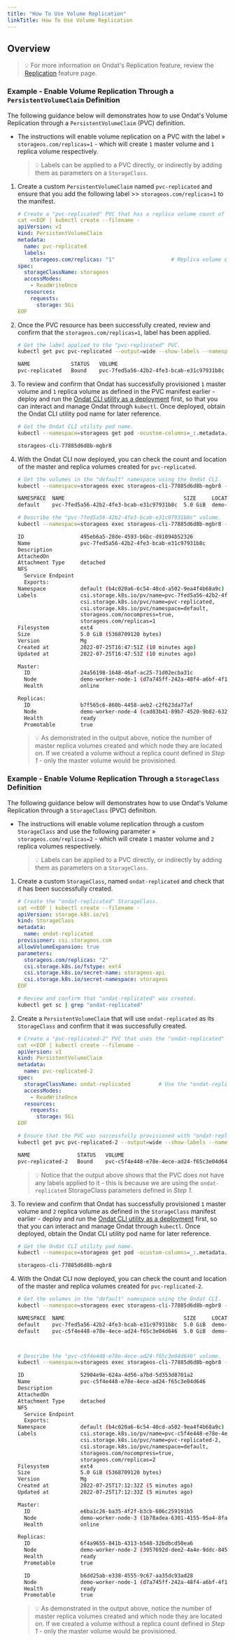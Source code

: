 ```yaml
---
title: "How To Use Volume Replication"
linkTitle: How To Use Volume Replication
---
```


## Overview

> 💡 For more information on Ondat's Replication feature, review the  [Replication](/docs/concepts/replication)  feature page.

### Example - Enable Volume Replication Through a `PersistentVolumeClaim` Definition

The following guidance below will demonstrates how to use Ondat's Volume Replication  through a  `PersistentVolumeClaim`  (PVC) definition.
-   The instructions will enable volume replication on a PVC with the label »  `storageos.com/replicas=1` - which will create `1` master volume and `1` replica volume respectively.

    > 💡 Labels can be applied to a PVC directly, or indirectly by adding them as parameters on a `StorageClass`.

1.  Create a custom `PersistentVolumeClaim` named `pvc-replicated` and ensure that you add the following label >> `storageos.com/replicas=1` to the manifest.

    ```yaml
    # Create a "pvc-replicated" PVC that has a replica volume count of 1.
    cat <<EOF | kubectl create --filename -
    apiVersion: v1
    kind: PersistentVolumeClaim
    metadata:
      name: pvc-replicated
      labels:
        storageos.com/replicas: "1"                  # Replica volume count of 1
    spec:
      storageClassName: storageos
      accessModes:
        - ReadWriteOnce
      resources:
        requests:
          storage: 5Gi
    EOF
    ```

1.  Once the PVC resource has been successfully created, review and confirm that the  `storageos.com/replicas=1`, label has been applied.

    ```bash
    # Get the label applied to the "pvc-replicated" PVC.
    kubectl get pvc pvc-replicated --output=wide --show-labels --namespace=default

    NAME             STATUS   VOLUME                                     CAPACITY   ACCESS MODES   STORAGECLASS   AGE   VOLUMEMODE   LABELS
    pvc-replicated   Bound    pvc-7fed5a56-42b2-4fe3-bcab-e31c97931b8c   5Gi        RWO            storageos      26s   Filesystem   storageos.com/replicas=1```
    ```

1. To review and confirm that Ondat has successfully provisioned `1` master volume and `1` replica volume as defined in the PVC manifest earlier - deploy and run the  [Ondat CLI utility as a deployment](https://docs.ondat.io/docs/reference/cli/#run-the-cli-as-a-deployment-in-your-cluster)  first, so that you can interact and manage Ondat through  `kubectl`. Once deployed, obtain the Ondat CLI utility pod name for later reference.

    ```bash
    # Get the Ondat CLI utility pod name.
    kubectl --namespace=storageos get pod -ocustom-columns=_:.metadata.name --no-headers -lapp=storageos-cli

    storageos-cli-77885d6d8b-mgbr8
    ```

1.  With the Ondat CLI now deployed, you can check the count and location of the master and replica volumes created for `pvc-replicated`.

    ```bash
    # Get the volumes in the "default" namespace using the Ondat CLI.
    kubectl --namespace=storageos exec storageos-cli-77885d6d8b-mgbr8 -- storageos get volumes --namespace=default

    NAMESPACE  NAME                                      SIZE     LOCATION                     ATTACHED ON  REPLICAS  AGE
    default    pvc-7fed5a56-42b2-4fe3-bcab-e31c97931b8c  5.0 GiB  demo-worker-node-1 (online)               1/1       8 minutes ago

    # Describe the "pvc-7fed5a56-42b2-4fe3-bcab-e31c97931b8c" volume.
    kubectl --namespace=storageos exec storageos-cli-77885d6d8b-mgbr8 -- storageos describe volume pvc-7fed5a56-42b2-4fe3-bcab-e31c97931b8c --namespace=default

    ID                  495eb6a5-28de-4593-b6bc-d91094b52326
    Name                pvc-7fed5a56-42b2-4fe3-bcab-e31c97931b8c
    Description
    AttachedOn
    Attachment Type     detached
    NFS
      Service Endpoint
      Exports:
    Namespace           default (b4c020a6-6c54-40cd-a502-9ea4f4b68a9c)
    Labels              csi.storage.k8s.io/pv/name=pvc-7fed5a56-42b2-4fe3-bcab-e31c97931b8c,
                        csi.storage.k8s.io/pvc/name=pvc-replicated,
                        csi.storage.k8s.io/pvc/namespace=default,
                        storageos.com/nocompress=true,
                        storageos.com/replicas=1
    Filesystem          ext4
    Size                5.0 GiB (5368709120 bytes)
    Version             Mg
    Created at          2022-07-25T16:47:51Z (10 minutes ago)
    Updated at          2022-07-25T16:47:53Z (10 minutes ago)

    Master:
      ID                24a56198-1648-46af-ac25-71d02ecba31c
      Node              demo-worker-node-1 (d7a745ff-242a-48f4-a6bf-4f191c14a237)
      Health            online

    Replicas:
      ID                b7f565c6-860b-4458-aeb2-c2f623da77af
      Node              demo-worker-node-4 (cad83b41-89b7-4520-9b82-632f31d94814)
      Health            ready
      Promotable        true
    ```

    > 💡 As demonstrated in the output above, notice the number of master replica volumes created and which node they are located on. If we created a volume without a replica count defined in *Step 1* - only the master volume would be provisioned. 

### Example - Enable Volume Replication Through a `StorageClass` Definition

The following guidance below will demonstrates how to use Ondat's Volume Replication  through a  `StorageClass`  (PVC) definition.
-   The instructions will enable volume replication through a custom `StorageClass` and use the following parameter »  `storageos.com/replicas=2` - which will create `1` master volume and `2` replica volumes respectively.

    > 💡 Labels can be applied to a PVC directly, or indirectly by adding them as parameters on a `StorageClass`.

1. Create a custom `StorageClass`, named  `ondat-replicated` and check that it has been successfully created.

    ```yaml
    # Create the "ondat-replicated" StorageClass.
    cat <<EOF | kubectl create --filename -
    apiVersion: storage.k8s.io/v1
    kind: StorageClass
    metadata:
      name: ondat-replicated
    provisioner: csi.storageos.com
    allowVolumeExpansion: true
    parameters:
      storageos.com/replicas: "2"
      csi.storage.k8s.io/fstype: ext4
      csi.storage.k8s.io/secret-name: storageos-api
      csi.storage.k8s.io/secret-namespace: storageos
    EOF
    ```

    ```bash
    # Review and confirm that "ondat-replicated" was created.
    kubectl get sc | grep "ondat-replicated"
    ```

1.  Create a  `PersistentVolumeClaim`  that will use  `ondat-replicated`  as its  `StorageClass`  and confirm that it was successfully created.

    ```yaml
    # Create a "pvc-replicated-2" PVC that uses the "ondat-replicated" StorageClass.
    cat <<EOF | kubectl create --filename -
    apiVersion: v1
    kind: PersistentVolumeClaim
    metadata:
      name: pvc-replicated-2
    spec:
      storageClassName: ondat-replicated         # Use the "ondat-replicated" StoragClass created in Step 1
      accessModes:
        - ReadWriteOnce
      resources:
        requests:
          storage: 5Gi
    EOF
    ```

    ```bash
    # Ensure that the PVC was successfully provisioned with "ondat-replicated".
    kubectl get pvc pvc-replicated-2 --output=wide --show-labels --namespace=default

    NAME               STATUS   VOLUME                                     CAPACITY   ACCESS MODES   STORAGECLASS       AGE   VOLUMEMODE   LABELS
    pvc-replicated-2   Bound    pvc-c5f4e448-e78e-4ece-ad24-f65c3e04d646   5Gi        RWO            ondat-replicated   57s   Filesystem   <none>
    ```

    > 💡 Notice that the output above shows that the PVC does not have any labels applied to it - this is because we are using the `ondat-replicated` StorageClass parameters defined in _Step 1_.


1. To review and confirm that Ondat has successfully provisioned `1` master volume and `2` replica volume as defined in the `StorageClass` manifest earlier - deploy and run the  [Ondat CLI utility as a deployment](https://docs.ondat.io/docs/reference/cli/#run-the-cli-as-a-deployment-in-your-cluster)  first, so that you can interact and manage Ondat through  `kubectl`. Once deployed, obtain the Ondat CLI utility pod name for later reference.

    ```bash
    # Get the Ondat CLI utility pod name.
    kubectl --namespace=storageos get pod -ocustom-columns=_:.metadata.name --no-headers -lapp=storageos-cli

    storageos-cli-77885d6d8b-mgbr8
    ```

1.  With the Ondat CLI now deployed, you can check the count and location of the master and replica volumes created for `pvc-replicated-2`.

    ```bash
    # Get the volumes in the "default" namespace using the Ondat CLI.
    kubectl --namespace=storageos exec storageos-cli-77885d6d8b-mgbr8 -- storageos get volumes --namespace=default

    NAMESPACE  NAME                                      SIZE     LOCATION                     ATTACHED ON  REPLICAS  AGE
    default    pvc-7fed5a56-42b2-4fe3-bcab-e31c97931b8c  5.0 GiB  demo-worker-node-1 (online)               1/1       29 minutes ago
    default    pvc-c5f4e448-e78e-4ece-ad24-f65c3e04d646  5.0 GiB  demo-worker-node-3 (online)               2/2       4 minutes ago



    # Describe the "pvc-c5f4e448-e78e-4ece-ad24-f65c3e04d646" volume.
    kubectl --namespace=storageos exec storageos-cli-77885d6d8b-mgbr8 -- storageos describe volume pvc-c5f4e448-e78e-4ece-ad24-f65c3e04d646 --namespace=default

    ID                  52904e9e-624a-4d56-a7bd-5d353d8701a2
    Name                pvc-c5f4e448-e78e-4ece-ad24-f65c3e04d646
    Description
    AttachedOn
    Attachment Type     detached
    NFS
      Service Endpoint
      Exports:
    Namespace           default (b4c020a6-6c54-40cd-a502-9ea4f4b68a9c)
    Labels              csi.storage.k8s.io/pv/name=pvc-c5f4e448-e78e-4ece-ad24-f65c3e04d646,
                        csi.storage.k8s.io/pvc/name=pvc-replicated-2,
                        csi.storage.k8s.io/pvc/namespace=default,
                        storageos.com/nocompress=true,
                        storageos.com/replicas=2
    Filesystem          ext4
    Size                5.0 GiB (5368709120 bytes)
    Version             Mg
    Created at          2022-07-25T17:12:32Z (5 minutes ago)
    Updated at          2022-07-25T17:12:33Z (5 minutes ago)

    Master:
      ID                e6ba1c26-ba35-4f2f-b3cb-606c259191b5
      Node              demo-worker-node-3 (1b78adea-6301-4155-95a4-8fab26cc1038)
      Health            online

    Replicas:
      ID                6f4a9655-841b-4313-b548-32bdbcd50ea6
      Node              demo-worker-node-2 (3957692d-dee2-4a4e-9ddc-845b7b0a1fbe)
      Health            ready
      Promotable        true

      ID                b6dd25ab-e338-4555-9c67-aa35dc93ad28
      Node              demo-worker-node-1 (d7a745ff-242a-48f4-a6bf-4f191c14a237)
      Health            ready
      Promotable        true
    ```

    > 💡 As demonstrated in the output above, notice the number of master replica volumes created and which node they are located on. If we created a volume without a replica count defined in *Step 1* - only the master volume would be provisioned. 
